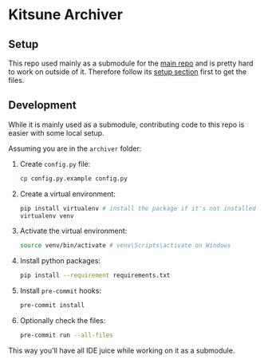# Kitsune Archiver

## Setup
This repo used mainly as a submodule for the [main repo](https://github.com/OpenYiff/Kemono2) and is pretty hard to work on outside of it.
Therefore follow its [setup section](https://github.com/OpenYiff/Kemono2#setup) first to get the files.

## Development
While it is mainly used as a submodule, contributing code to this repo is easier with some local setup.

Assuming you are in the `archiver` folder:

1. Create `config.py` file:
    ```sh
    cp config.py.example config.py
    ```

2. Create a virtual environment:
    ```sh
    pip install virtualenv # install the package if it's not installed
    virtualenv venv
    ```
3. Activate the virtual environment:
    ```sh
    source venv/bin/activate # venv\Scripts\activate on Windows
    ```
4. Install python packages:
    ```sh
    pip install --requirement requirements.txt
    ```

5. Install `pre-commit` hooks:
    ```sh
    pre-commit install
    ````
6. Optionally check the files:
    ```sh
    pre-commit run --all-files
    ```

This way you'll have all IDE juice while working on it as a submodule.
